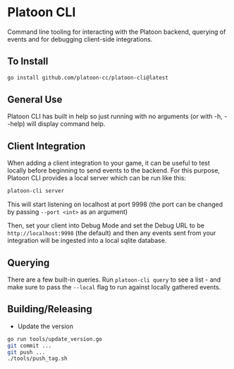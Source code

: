 # Platoon CLI

Command line tooling for interacting with the Platoon backend, querying of events and for debugging
client-side integrations.

## To Install

```bash
go install github.com/platoon-cc/platoon-cli@latest
```

## General Use

Platoon CLI has built in help so just running with no arguments (or with -h, --help) will display command help.

## Client Integration

When adding a client integration to your game, it can be useful to test locally before beginning to send events to the
backend. For this purpose, Platoon CLI provides a local server which can be run like this:

```bash
platoon-cli server
```

This will start listening on localhost at port 9998 (the port can be changed by passing `--port <int>` as an argument)

Then, set your client into Debug Mode and set the Debug URL to be `http://localhost:9998` (the default) and then
any events sent from your integration will be ingested into a local sqlite database.

## Querying

There are a few built-in queries. Run `platoon-cli query` to see a list - and make sure to pass the `--local` flag to run against locally gathered events.

## Building/Releasing

* Update the version 
```bash
go run tools/update_version.go
git commit ...
git push ...
./tools/push_tag.sh
```
